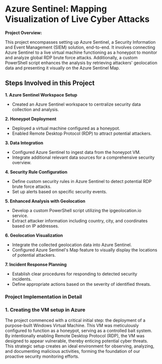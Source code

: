 <h1>Azure Sentinel: Mapping Visualization of Live Cyber Attacks</h1>

**Project Overview:**

This project encompasses setting up Azure Sentinel, a Security Information and Event Management (SIEM) solution, end-to-end. It involves connecting Azure Sentinel to a live virtual machine functioning as a honeypot to monitor and analyze global RDP brute force attacks. Additionally, a custom PowerShell script enhances the analysis by retrieving attackers' geolocation data and presenting it visually on the Azure Sentinel Map.

<h2>Steps Involved in this Project</h2>

**1. Azure Sentinel Workspace Setup**
   * Created an Azure Sentinel workspace to centralize security data collection and analysis.
     
**2. Honeypot Deployment**
   * Deployed a virtual machine configured as a honeypot.
   * Enabled Remote Desktop Protocol (RDP) to attract potential attackers.
     
**3. Data Integration**
   * Configured Azure Sentinel to ingest data from the honeypot VM.
   * Integrate additional relevant data sources for a comprehensive security overview.
     
**4. Security Rule Configuration**
   * Define custom security rules in Azure Sentinel to detect potential RDP brute force attacks.
   * Set up alerts based on specific security events.
     
**5. Enhanced Analysis with Geolocation**
   * Develop a custom PowerShell script utilizing the ipgeolocation.io service.
   * Extract attacker information including country, city, and coordinates based on IP addresses.
     
**6. Geolocation Visualization**
   * Integrate the collected geolocation data into Azure Sentinel.
   * Configured Azure Sentinel's Map feature to visually display the locations of potential attackers.
     
**7. Incident Response Planning**
   * Establish clear procedures for responding to detected security incidents.
   * Define appropriate actions based on the severity of identified threats.

<h3>Project Implementation in Detail</h3>

<h3>1. Creating the VM setup in Azure</h3>

The project commenced with a critical initial step: the deployment of a purpose-built Windows Virtual Machine. This VM was meticulously configured to function as a honeypot, serving as a controlled bait system. By intentionally enabling Remote Desktop Protocol (RDP), the VM was designed to appear vulnerable, thereby enticing potential cyber threats. This strategic setup creates an ideal environment for      observing, analyzing, and documenting malicious activities, forming the foundation of our proactive security monitoring efforts.

